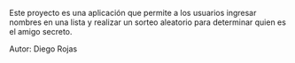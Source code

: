 Este proyecto es una aplicación que permite a los usuarios ingresar nombres en una lista y realizar un sorteo aleatorio para determinar quien es el amigo secreto.

Autor: Diego Rojas
